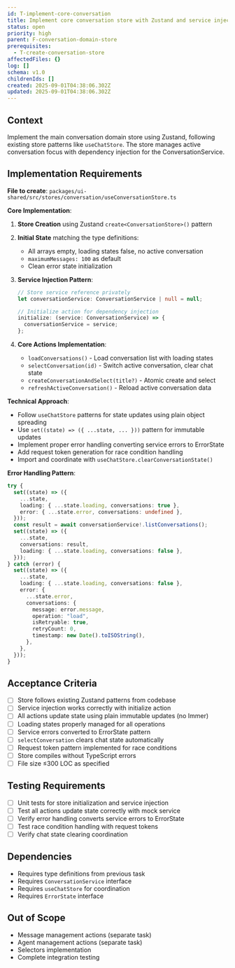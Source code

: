 ```yaml
---
id: T-implement-core-conversation
title: Implement core conversation store with Zustand and service injection
status: open
priority: high
parent: F-conversation-domain-store
prerequisites:
  - T-create-conversation-store
affectedFiles: {}
log: []
schema: v1.0
childrenIds: []
created: 2025-09-01T04:38:06.302Z
updated: 2025-09-01T04:38:06.302Z
---
```


## Context

Implement the main conversation domain store using Zustand, following existing store patterns like `useChatStore`. The store manages active conversation focus with dependency injection for the ConversationService.

## Implementation Requirements

**File to create**: `packages/ui-shared/src/stores/conversation/useConversationStore.ts`

**Core Implementation**:

1. **Store Creation** using Zustand `create<ConversationStore>()` pattern
2. **Initial State** matching the type definitions:
   - All arrays empty, loading states false, no active conversation
   - `maximumMessages: 100` as default
   - Clean error state initialization

3. **Service Injection Pattern**:

   ```typescript
   // Store service reference privately
   let conversationService: ConversationService | null = null;

   // Initialize action for dependency injection
   initialize: (service: ConversationService) => {
     conversationService = service;
   };
   ```

4. **Core Actions Implementation**:
   - `loadConversations()` - Load conversation list with loading states
   - `selectConversation(id)` - Switch active conversation, clear chat state
   - `createConversationAndSelect(title?)` - Atomic create and select
   - `refreshActiveConversation()` - Reload active conversation data

**Technical Approach**:

- Follow `useChatStore` patterns for state updates using plain object spreading
- Use `set((state) => ({ ...state, ... }))` pattern for immutable updates
- Implement proper error handling converting service errors to ErrorState
- Add request token generation for race condition handling
- Import and coordinate with `useChatStore.clearConversationState()`

**Error Handling Pattern**:

```typescript
try {
  set((state) => ({
    ...state,
    loading: { ...state.loading, conversations: true },
    error: { ...state.error, conversations: undefined },
  }));
  const result = await conversationService!.listConversations();
  set((state) => ({
    ...state,
    conversations: result,
    loading: { ...state.loading, conversations: false },
  }));
} catch (error) {
  set((state) => ({
    ...state,
    loading: { ...state.loading, conversations: false },
    error: {
      ...state.error,
      conversations: {
        message: error.message,
        operation: "load",
        isRetryable: true,
        retryCount: 0,
        timestamp: new Date().toISOString(),
      },
    },
  }));
}
```

## Acceptance Criteria

- [ ] Store follows existing Zustand patterns from codebase
- [ ] Service injection works correctly with initialize action
- [ ] All actions update state using plain immutable updates (no Immer)
- [ ] Loading states properly managed for all operations
- [ ] Service errors converted to ErrorState pattern
- [ ] `selectConversation` clears chat state automatically
- [ ] Request token pattern implemented for race conditions
- [ ] Store compiles without TypeScript errors
- [ ] File size ≤300 LOC as specified

## Testing Requirements

- [ ] Unit tests for store initialization and service injection
- [ ] Test all actions update state correctly with mock service
- [ ] Verify error handling converts service errors to ErrorState
- [ ] Test race condition handling with request tokens
- [ ] Verify chat state clearing coordination

## Dependencies

- Requires type definitions from previous task
- Requires `ConversationService` interface
- Requires `useChatStore` for coordination
- Requires `ErrorState` interface

## Out of Scope

- Message management actions (separate task)
- Agent management actions (separate task)
- Selectors implementation
- Complete integration testing
